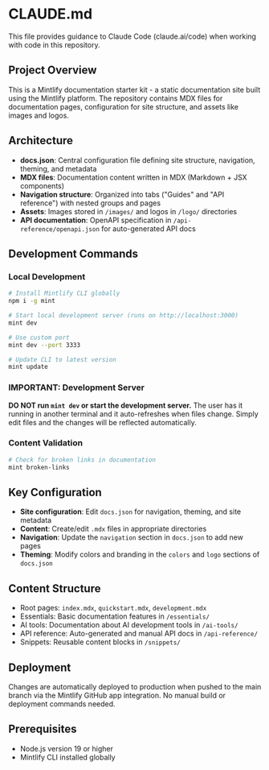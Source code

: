 # CLAUDE.md

This file provides guidance to Claude Code (claude.ai/code) when working with code in this repository.

## Project Overview

This is a Mintlify documentation starter kit - a static documentation site built using the Mintlify platform. The repository contains MDX files for documentation pages, configuration for site structure, and assets like images and logos.

## Architecture

- **docs.json**: Central configuration file defining site structure, navigation, theming, and metadata
- **MDX files**: Documentation content written in MDX (Markdown + JSX components)
- **Navigation structure**: Organized into tabs ("Guides" and "API reference") with nested groups and pages
- **Assets**: Images stored in `/images/` and logos in `/logo/` directories
- **API documentation**: OpenAPI specification in `/api-reference/openapi.json` for auto-generated API docs

## Development Commands

### Local Development
```bash
# Install Mintlify CLI globally
npm i -g mint

# Start local development server (runs on http://localhost:3000)
mint dev

# Use custom port
mint dev --port 3333

# Update CLI to latest version
mint update
```

### IMPORTANT: Development Server
**DO NOT run `mint dev` or start the development server.** The user has it running in another terminal and it auto-refreshes when files change. Simply edit files and the changes will be reflected automatically.

### Content Validation
```bash
# Check for broken links in documentation
mint broken-links
```

## Key Configuration

- **Site configuration**: Edit `docs.json` for navigation, theming, and site metadata
- **Content**: Create/edit `.mdx` files in appropriate directories
- **Navigation**: Update the `navigation` section in `docs.json` to add new pages
- **Theming**: Modify colors and branding in the `colors` and `logo` sections of `docs.json`

## Content Structure

- Root pages: `index.mdx`, `quickstart.mdx`, `development.mdx`
- Essentials: Basic documentation features in `/essentials/`
- AI tools: Documentation about AI development tools in `/ai-tools/`
- API reference: Auto-generated and manual API docs in `/api-reference/`
- Snippets: Reusable content blocks in `/snippets/`

## Deployment

Changes are automatically deployed to production when pushed to the main branch via the Mintlify GitHub app integration. No manual build or deployment commands needed.

## Prerequisites

- Node.js version 19 or higher
- Mintlify CLI installed globally
